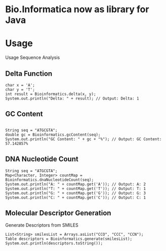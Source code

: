 # Bio.Informatica now as library for Java

# Usage

Usage
Sequence Analysis

## Delta Function
```
char x = 'A';
char y = 'T';
int result = Bioinformatics.delta(x, y);
System.out.println("Delta: " + result); // Output: Delta: 1
```

## GC Content

```

String seq = "ATGCGTA";
double gc = Bioinformatics.gcContent(seq);
System.out.println("GC Content: " + gc + "%"); // Output: GC Content: 57.142857%
```

## DNA Nucleotide Count

```
String seq = "ATGCGTA";
Map<Character, Integer> countMap = Bioinformatics.dnaNucleotideCount(seq);
System.out.println("A: " + countMap.get('A')); // Output: A: 2
System.out.println("T: " + countMap.get('T')); // Output: T: 1
System.out.println("G: " + countMap.get('G')); // Output: G: 3
System.out.println("C: " + countMap.get('C')); // Output: C: 1
```
## Molecular Descriptor Generation
Generate Descriptors from SMILES

```
List<String> smilesList = Arrays.asList("CCO", "CCC", "CCN");
Table descriptors = Bioinformatics.generate(smilesList);
System.out.println(descriptors.toString());
```